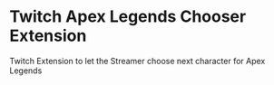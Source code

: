 # Twitch Apex Legends Chooser Extension
 Twitch Extension to let the Streamer choose next character for Apex Legends 
